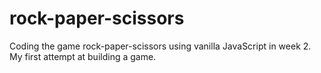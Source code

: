 # rock-paper-scissors
Coding the game rock-paper-scissors using vanilla JavaScript in week 2. My first attempt at building a game.
